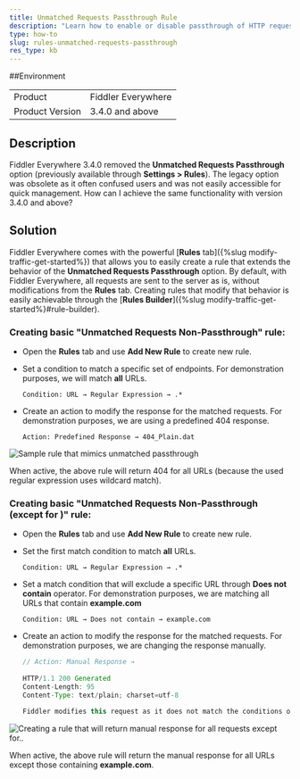 ```yaml
---
title: Unmatched Requests Passthrough Rule
description: "Learn how to enable or disable passthrough of HTTP requests that are not matching any active rule."
type: how-to
slug: rules-unmatched-requests-passthrough
res_type: kb
---
```



##Environment

|   |   |
|---|---|
| Product   | Fiddler Everywhere |
| Product Version | 3.4.0 and above  |

## Description

Fiddler Everywhere 3.4.0 removed the **Unmatched Requests Passthrough** option (previously available through **Settings > Rules**). The legacy option was obsolete as it often confused users and was not easily accessible for quick management. How can I achieve the same functionality with version 3.4.0 and above?

## Solution

Fiddler Everywhere comes with the powerful [**Rules** tab]({%slug modify-traffic-get-started%}) that allows you to easily create a rule that extends the behavior of the **Unmatched Requests Passthrough** option. By default, with Fiddler Everywhere, all requests are sent to the server as is, without modifications from the **Rules** tab. Creating rules that modify that behavior is easily achievable through the [**Rules Builder**]({%slug modify-traffic-get-started%}#rule-builder).


### Creating basic "Unmatched Requests Non-Passthrough" rule:

- Open the **Rules** tab and use **Add New Rule** to create new rule.

- Set a condition to match a specific set of endpoints. For demonstration purposes, we will match **all** URLs.

    ```
    Condition: URL → Regular Expression → .*
    ```

- Create an action to modify the response for the matched requests. For demonstration purposes, we are using a predefined 404 response.

    ```
    Action: Predefined Response → 404_Plain.dat
    ```

![Sample rule that mimics unmatched passthrough](../images/livetraffic/rb/unmatched-non-pass.png)

When active, the above rule will return 404 for all URLs (because the used regular expression uses wildcard match).


### Creating basic "Unmatched Requests Non-Passthrough (except for <URL>)" rule:

- Open the **Rules** tab and use **Add New Rule** to create new rule.

- Set the first match condition to match **all** URLs.

    ```
    Condition: URL → Regular Expression → .*
    ```

- Set a match condition that will exclude a specific URL through **Does not contain** operator. For demonstration purposes, we are matching all URLs that contain **example.com**

    ```
    Condition: URL → Does not contain → example.com
    ```

- Create an action to modify the response for the matched requests. For demonstration purposes, we are changing the response manually.

    ```Java
    // Action: Manual Response → 
        
    HTTP/1.1 200 Generated
    Content-Length: 95
    Content-Type: text/plain; charset=utf-8

    Fiddler modifies this request as it does not match the conditions of the activated rules.
    ```

![Creating a rule that will return manual response for all requests except for..](../images/livetraffic/rb/unmatched-non-pass-except.png)

When active, the above rule will return the manual response for all URLs except those containing **example.com**.